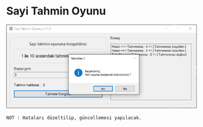 # Sayi Tahmin Oyunu

[![](https://github.com/TurkoBey/Sayi_Tahmin_Oyunu/blob/master/sss.PNG)](https://github.com/TurkoBey/Sayi_Tahmin_Oyunu/blob/master/sss.PNG)


```sh
NOT : Hataları düzeltilip, güncellemesi yapılacak.
```
